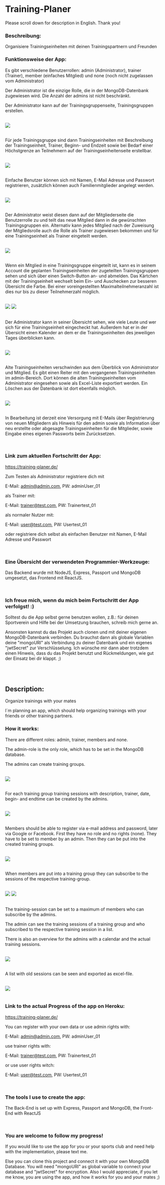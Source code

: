 # Training-Planer

Please scroll down for description in English. Thank you!

### Beschreibung:
Organisiere Trainingseinheiten mit deinen Trainingspartnern und Freunden


### Funktionsweise der App:

Es gibt verschiedene Benutzerrollen: admin (Administrator), trainer (Trainer), member (einfaches Mitglied) und none (noch nicht zugelassen vom Administrator)

Der Administrator ist die einzige Rolle, die in der MongoDB-Datenbank zugewiesen wird. Die Anzahl der admins ist nicht beschränkt.

Der Administrator kann auf der Trainingsgruppenseite, Trainingsgruppen erstellen. 

<br/>
<kbd><img src="client/descriptPics/Training-Planer-Gruppen.png"></kbd>
<br/><br/>

Für jede Trainingsgruppe sind dann Trainingseinheiten mit Beschreibung der Trainingseinheit, Trainer, Beginn- und Endzeit sowie bei Bedarf einer Höchstgrenze an Teilnehmern auf der Trainingseinheitenseite erstellbar.

<br/>
<kbd><img src="client/descriptPics/Training-Planer-Einheit.png"></kbd>
<br/><br/>

Einfache Benutzer können sich mit Namen, E-Mail Adresse und Passwort registrieren, zusätzlich können auch Familienmitglieder angelegt werden. 

<br/>
<kbd><img src="client/descriptPics/Familienmitgliedereingabe.png"></kbd>
<br/><br/>

Der Administrator weist diesen dann auf der Mitgliederseite die Benutzerrolle zu und teilt das neue Mitglied dann in die gewünschten Trainingsgruppen ein. Alternativ kann jedes Mitglied nach der Zuweisung der Mitgliedsrolle auch die Rolle als Trainer zugewiesen bekommen und für eine Trainingseinheit als Trainer eingeteilt werden.

<br/>
<kbd><img src="client/descriptPics/Training-Planer-Mitglieder.png"></kbd>
<br/><br/>

Wenn ein Mitglied in eine Trainingsgruppe eingeteilt ist, kann es in seinem Account die geplanten Trainingseinheiten der zugeteilten Trainingsgruppen sehen und sich über einen Switch-Button an- und abmelden. Das Kärtchen mit der Trainingseinheit wechselt beim Ein- und Auschecken zur besseren Übersicht die Farbe. Bei einer voreingestellten Maximalteilnehmeranzahl ist dies nur bis zu dieser Teilnehmerzahl möglich.

<br/>
<kbd><img src="client/descriptPics/User-Trainingseinheiten.png"></kbd>
<kbd><img src="client/descriptPics/User-Familienmitglied eingecheckt.png"></kbd>
<br/><br/>

Der Administrator kann in seiner Übersicht sehen, wie viele Leute und wer sich für eine Trainingseinheit eingecheckt hat. Außerdem hat er in der Übersicht einen Kalender an dem er die Trainingseinheiten des jeweiligen Tages überblicken kann.

<br/>
<kbd><img src="client/descriptPics/Training-Planer-Uebersicht.png"></kbd>
<br/><br/>

Alte Trainingseinheiten verschwinden aus dem Überblick von Administrator und Mitglied. Es gibt einen Reiter mit den vergangenen Trainingseinheiten im admin-Bereich. Dort können die alten Trainingseinheiten vom Administrator eingesehen sowie als Excel-Liste exportiert werden. Ein Löschen aus der Datenbank ist dort ebenfalls möglich.

<br/>
<kbd><img src="client/descriptPics/Training-Planer-Alte-Einheiten.png"></kbd>
<br/><br/>

In Bearbeitung ist derzeit eine Versorgung mit E-Mails über Registrierung von neuen Mitgliedern als Hinweis für den admin sowie als Information über neu erstellte oder abgesagte Trainingseinheiten für die Mitglieder, sowie Eingabe eines eigenen Passworts beim Zurücksetzen.

</br>

### Link zum aktuellen Fortschritt der App:

https://training-planer.de/

Zum Testen als Administrator registriere dich mit

E-Mail: admin@admin.com,
PW: adminUser_01

als Trainer mit:

E-Mail: trainer@test.com,
PW: Trainertest_01

als normaler Nutzer mit:

E-Mail: user@test.com,
PW: Usertest_01

oder registriere dich selbst als einfachen Benutzer mit Namen, E-Mail Adresse und Passwort

</br>

### Eine Übersicht der verwendeten Programmier-Werkzeuge:

Das Backend wurde mit NodeJS, Express, Passport und MongoDB umgesetzt, das Frontend mit ReactJS.

</br>

### Ich freue mich, wenn du mich beim Fortschritt der App verfolgst! :)

Solltest du die App selbst gerne benutzen wollen, z.B.: für deinen Sportverein und Hilfe bei der Umsetzung brauchen, schreib mich gerne an.

Ansonsten kannst du das Projekt auch clonen und mit deiner eigenen MongoDB-Datenbank verbinden. Du brauchst dann als globale Variablen deine "mongoURI" als Verbindung zu deiner Datenbank und ein eigenes "jwtSecret" zur Verschlüsselung. Ich wünsche mir dann aber trotzdem einen Hinweis, dass du das Projekt benutzt und Rückmeldungen, wie gut der Einsatz bei dir klappt. ;)

</br></br>

## Description:
Organize trainings with your mates

I´m planning an app, which should help organizing trainings with your friends or other training partners.



### How it works:

There are different roles: admin, trainer, members and none.

The admin-role is the only role, which has to be set in the MongoDB database.

The admins can create training groups. 

<br/>
<kbd><img src="client/descriptPics/Training-Planer-Gruppen.png"></kbd>
<br/><br/>

For each training group training sessions with description, trainer, date, begin- and endtime can be created by the admins.

<br/>
<kbd><img src="client/descriptPics/Training-Planer-Einheit.png"></kbd>
<br/><br/>

Members should be able to register via e-mail address and password, later via Google or Facebook. First they have no role and no rights (none). They have to be set to member by an admin. Then they can be put into the created training groups.

<br/>
<kbd><img src="client/descriptPics/Training-Planer-Mitglieder.png"></kbd>
<br/><br/>

When members are put into a training group they can subscribe to the sessions of the respective training-group. 

<br/>
<kbd><img src="client/descriptPics/User-Trainingseinheiten.png"></kbd>
<kbd><img src="client/descriptPics/User-Familienmitglied eingecheckt.png"></kbd>
<br/><br/>

The training-session can be set to a maximum of members who can subscribe by the admins.

The admin can see the training sessions of a training group and who subscribed to the respective training session in a list.

There is also an overview for the admins with a calendar and the actual training sessions.

<br/>
<kbd><img src="client/descriptPics/Training-Planer-Uebersicht.png"></kbd>
<br/><br/>

A list with old sessions can be seen and exported as excel-file.

<br/>
<kbd><img src="client/descriptPics/Training-Planer-Alte-Einheiten.png"></kbd>
<br/><br/>


### Link to the actual Progress of the app on Heroku:

https://training-planer.de/

You can register with your own data or use admin rights with:

E-Mail: admin@admin.com,
PW: adminUser_01

use trainer rights with:

E-Mail: trainer@test.com,
PW: Trainertest_01

or use user rights witch:

E-Mail: user@test.com,
PW: Usertest_01

</br>

### The tools I use to create the app:

The Back-End is set up with Express, Passport and MongoDB, the Front-End with ReactJS

</br>

### You are welcome to follow my progress!

If you would like to use the app for you or your sports club and need help with the implementation, please text me.

Else you can clone this project and connect it with your own MongoDB Database. You will need "mongoURI" as global variable to connect your database and "jwtSecret" for encryption.
Also I would appreciate, if you let me know, you are using the app, and how it works for you and your mates ;)
